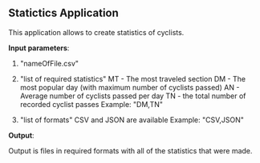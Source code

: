 ## **Statictics Application**

This application allows to create statistics of cyclists.

**Input parameters**:

1.  "nameOfFile.csv"

2.  "list of required statistics" 
    MT - The most traveled section
    DM - The most popular day (with maximum number of cyclists passed)
    AN - Average number of cyclists passed per day
    TN - the total number of recorded cyclist passes
    Example: "DM,TN"

3.  "list of formats"
    CSV and JSON are available
    Example: "CSV,JSON"

**Output**:

Output is files in required formats with all of the statistics that were made. 
    



